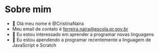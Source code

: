   # Sobre mim

- 👋 Olá meu nome é @CristinaNaira
- Meu email de contato é ferreira.naira@escola.pr.gov.br
- 👀 Eu estou interessado em aprender a programar novas linguagens
- 🌱 Eu estou apendendo a programar recentemente a linguagem de JavaScript e Scratch



